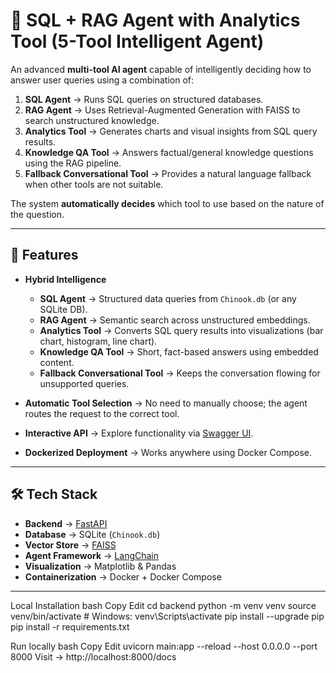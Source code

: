 # 📌 SQL + RAG Agent with Analytics Tool (5-Tool Intelligent Agent)

An advanced **multi-tool AI agent** capable of intelligently deciding how to answer user queries using a combination of:

1. **SQL Agent** → Runs SQL queries on structured databases.
2. **RAG Agent** → Uses Retrieval-Augmented Generation with FAISS to search unstructured knowledge.
3. **Analytics Tool** → Generates charts and visual insights from SQL query results.
4. **Knowledge QA Tool** → Answers factual/general knowledge questions using the RAG pipeline.
5. **Fallback Conversational Tool** → Provides a natural language fallback when other tools are not suitable.

The system **automatically decides** which tool to use based on the nature of the question.

---

## 🚀 Features

- **Hybrid Intelligence**
  - **SQL Agent** → Structured data queries from `Chinook.db` (or any SQLite DB).
  - **RAG Agent** → Semantic search across unstructured embeddings.
  - **Analytics Tool** → Converts SQL query results into visualizations (bar chart, histogram, line chart).
  - **Knowledge QA Tool** → Short, fact-based answers using embedded content.
  - **Fallback Conversational Tool** → Keeps the conversation flowing for unsupported queries.

- **Automatic Tool Selection** → No need to manually choose; the agent routes the request to the correct tool.
- **Interactive API** → Explore functionality via [Swagger UI](http://localhost:8000/docs).
- **Dockerized Deployment** → Works anywhere using Docker Compose.

---

## 🛠️ Tech Stack

- **Backend** → [FastAPI](https://fastapi.tiangolo.com/)
- **Database** → SQLite (`Chinook.db`)
- **Vector Store** → [FAISS](https://github.com/facebookresearch/faiss)
- **Agent Framework** → [LangChain](https://www.langchain.com/)
- **Visualization** → Matplotlib & Pandas
- **Containerization** → Docker + Docker Compose

---

Local Installation
bash
Copy
Edit
cd backend
python -m venv venv
source venv/bin/activate  # Windows: venv\Scripts\activate
pip install --upgrade pip
pip install -r requirements.txt


Run locally
bash
Copy
Edit
uvicorn main:app --reload --host 0.0.0.0 --port 8000
Visit → http://localhost:8000/docs

